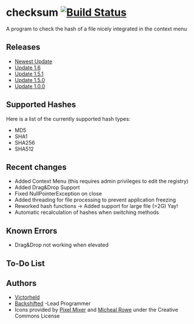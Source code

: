 checksum [![Build Status](https://travis-ci.org/victorheld/checksum.svg?branch=master)](https://travis-ci.org/victorheld/checksum)
========

A program to check the hash of a file nicely integrated in the context menu

## Releases ##
* [Newest Update](https://github.com/victorheld/checksum/releases/tag/v.2.0.1)
* [Update 1.6](https://github.com/victorheld/checksum/releases/tag/v1.6)
* [Update 1.5.1](https://github.com/victorheld/checksum/releases/tag/v1.5.1)
* [Update 1.5.0](https://github.com/victorheld/checksum/releases/tag/v1.5.0)
* [Update 1.0.0](https://github.com/victorheld/checksum/releases/tag/v1.0.0)

## Supported Hashes ##
Here is a list of the currently supported hash types:

* MD5
* SHA1
* SHA256
* SHA512

## Recent changes ##
* Added Context Menu (this requires admin privileges to edit the registry)
* Added Drag&Drop Support
* Fixed NullPointerException on close
* Added threading for file processing to prevent application freezing
* Reworked hash functions -> Added support for large file (>2G) Yay!
* Automatic recalculation of hashes when switching methods

## Known Errors ##
* Drag&Drop not working when elevated

## To-Do List ##

## Authors ##
* [Victorheld](https://github.com/victorheld/)
* [Backshifted](https://github.com/backshifted/) -Lead Programmer
* Icons provided by [Pixel Mixer](http://pixel-mixer.com) and [Micheal Rowe](http://stylicons.com/) under the Creative Commons License
